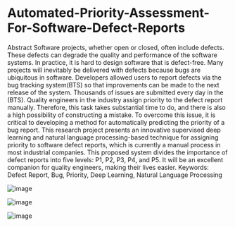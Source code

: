 # Automated-Priority-Assessment-For-Software-Defect-Reports
Abstract
Software projects, whether open or closed, often include defects. These defects can degrade the
quality and performance of the software systems. In practice, it is hard to design software that
is defect-free. Many projects will inevitably be delivered with defects because bugs are
ubiquitous in software. Developers allowed users to report defects via the bug tracking
system(BTS) so that improvements can be made to the next release of the system. Thousands of
issues are submitted every day in the (BTS). Quality engineers in the industry assign priority to
the defect report manually. Therefore, this task takes substantial time to do, and there is also a
high possibility of constructing a mistake. To overcome this issue, it is critical to developing a
method for automatically predicting the priority of a bug report.
This research project presents an innovative supervised deep learning and natural language
processing-based technique for assigning priority to software defect reports, which is currently
a manual process in most industrial companies. This proposed system divides the importance of
defect reports into five levels: P1, P2, P3, P4, and P5. It will be an excellent companion for
quality engineers, making their lives easier.
Keywords: Defect Report, Bug, Priority, Deep Learning, Natural Language Processing

![image](https://github.com/user-attachments/assets/290cae5c-f1cb-48cc-baf4-50b2d7b16ac2)

![image](https://github.com/user-attachments/assets/7a7586e4-37f4-4f35-9da4-99a5d3fc8fd0)

![image](https://github.com/user-attachments/assets/8e7a9709-f980-41f1-bbbc-61f581af5254)


